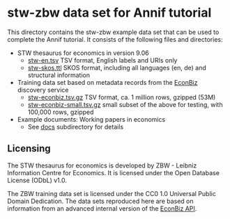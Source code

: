 # stw-zbw data set for Annif tutorial

This directory contains the stw-zbw example data set that can be
used to complete the Annif tutorial. It consists of the following files and
directories:

* STW thesaurus for economics in version 9.06
  * [stw-en.tsv](stw-en.tsv) TSV format, 
    English labels and URIs only
  * [stw-skos.ttl](stw-skos.ttl) SKOS
    format, including all languages (en, de) and structural information
* Training data set based on metadata records from the [EconBiz](https://www.econbiz.de) discovery
  service
  * [stw-econbiz.tsv.gz](stw-econbiz.tsv.gz) TSV format,
    ca. 1 million rows, gzipped (53M)
  * [stw-econbiz-small.tsv.gz](stw-econbiz-small.tsv.gz) small subset of the above for testing, with 100,000 rows, gzipped
* Example documents: Working papers in economics
  * See [docs](docs) subdirectory for details

## Licensing

The STW thesaurus for economics is developed by ZBW - Leibniz Information Centre for Economics.
It is licensed under the Open Database License (ODbL) v1.0.

The ZBW training data set is licensed under the CC0 1.0 Universal Public Domain Dedication.
The data sets reproduced here are based on information from an advanced internal version of the [EconBiz API](https://api.econbiz.de/).
